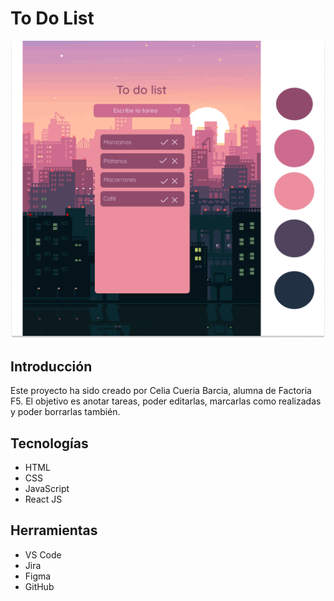 <h1>To Do List </h1>
<img src="./src/img/Desktop - 1 (2).png">
<h2>Introducción</h2>
<p>Este proyecto ha sido creado por Celia Cueria Barcia, alumna de Factoria F5. El objetivo es anotar tareas,
poder editarlas, marcarlas como realizadas y poder borrarlas también.</p>
<h2>Tecnologías</h2>
<ul>
<li>HTML</li>
<li>CSS</li>
<li>JavaScript</li>
<li>React JS</li>
</ul>

<h2>Herramientas</h2>
<ul>
<li>VS Code</li>
<li>Jira</li>
<li>Figma</li>
<li>GitHub</li>
</ul>
